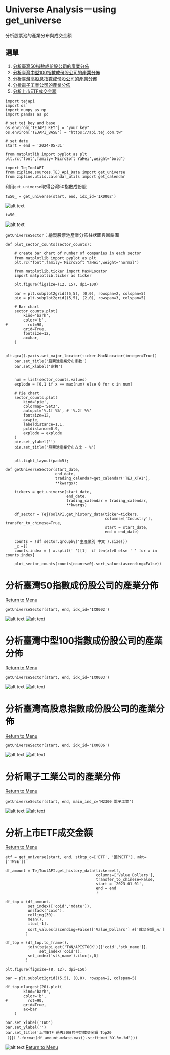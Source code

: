 <span id="menu"></span>
# Universe Analysis－using get_universe

分析股票池的產業分布與成交金額

## 選單

1. [分析臺灣50指數成份股公司的產業分佈](#臺灣50)
2. [分析臺灣中型100指數成份股公司的產業分佈](#臺灣100)
3. [分析臺灣高股息指數成份股公司的產業分佈](#臺灣高股息)
4. [分析電子工業公司的產業分佈](#電子工業)
5. [分析上市ETF成交金額](#上市ETF)

```
import tejapi
import os
import numpy as np
import pandas as pd

# set tej_key and base
os.environ['TEJAPI_KEY'] = "your key" 
os.environ['TEJAPI_BASE'] = "https://api.tej.com.tw"

# set date
start = end = '2024-05-31'

from matplotlib import pyplot as plt
plt.rc("font",family='MicroSoft YaHei',weight="bold")

import TejToolAPI
from zipline.sources.TEJ_Api_Data import get_universe
from zipline.utils.calendar_utils import get_calendar
```

利用`get_universe`取得台灣50指數成份股

```
tw50_ = get_universe(start, end, idx_id='IX0002')
```
![alt text](image-26.png)

```
tw50_ 
```
![alt text](image-27.png)

`getUniverseSector`：繪製股票池產業分佈柱狀圖與圓餅圖

```
def plot_sector_counts(sector_counts):
    
    # create bar chart of number of companies in each sector    
    from matplotlib import pyplot as plt
    plt.rc("font",family='MicroSoft YaHei',weight="normal")
    
    from matplotlib.ticker import MaxNLocator
    import matplotlib.ticker as ticker
        
    plt.figure(figsize=(12, 15), dpi=100)
    
    bar = plt.subplot2grid((5,5), (0,0), rowspan=2, colspan=5)
    pie = plt.subplot2grid((5,5), (2,0), rowspan=3, colspan=5)
    
    # Bar chart
    sector_counts.plot(
        kind='barh',        
        color='b',
#         rot=90,
        grid=True,
        fontsize=12,
        ax=bar,
    )

    plt.gca().yaxis.set_major_locator(ticker.MaxNLocator(integer=True))
    bar.set_title('股票池產業分布家數')
    bar.set_xlabel('家數')     

    
    num = list(sector_counts.values)
    explode = [0.1 if x == max(num) else 0 for x in num]
    
    # Pie chart
    sector_counts.plot(
        kind='pie', 
        colormap='Set3', 
        autopct='%.1f %%', # '%.2f %%'
        fontsize=12,
        ax=pie,
        labeldistance=1.1,
        pctdistance=0.9,
        explode = explode
    ) 
    pie.set_ylabel('')      
    pie.set_title('股票池產業分布占比 - %')
    
    
    plt.tight_layout(pad=5);
    
def getUniverseSector(start_date,
                      end_date,
                      trading_calendar=get_calendar('TEJ_XTAI'),
                      **kwargs):
    
    tickers = get_universe(start_date,
                           end_date,
                           trading_calendar = trading_calendar,
                           **kwargs)
        
    df_sector = TejToolAPI.get_history_data(ticker=tickers,
                                            columns=['Industry'], transfer_to_chinese=True,
                                            start = start_date,
                                            end = end_date)   

    counts = (df_sector.groupby('主產業別_中文').size())
    _c =[]
    counts.index = [ x.split(' ')[1]  if len(x)>0 else ' ' for x in counts.index]
    
    plot_sector_counts(counts[counts>0].sort_values(ascending=False)) 
```

<span id="臺灣50"></span>
# 分析臺灣50指數成份股公司的產業分佈
[Return to Menu](#menu)

```
getUniverseSector(start, end, idx_id='IX0002')
```
![alt text](image-28.png)
![alt text](image-29.png)

<span id="臺灣100"></span>
# 分析臺灣中型100指數成份股公司的產業分佈
[Return to Menu](#menu)

```
getUniverseSector(start, end, idx_id='IX0003')
```
![alt text](image-30.png)
![alt text](image-31.png)

<span id="臺灣高股息"></span>
# 分析臺灣高股息指數成份股公司的產業分佈
[Return to Menu](#menu)

```
getUniverseSector(start, end, idx_id='IX0006')
```
![alt text](image-32.png)
![alt text](image-33.png)

<span id="電子工業"></span>
# 分析電子工業公司的產業分佈
[Return to Menu](#menu)

```
getUniverseSector(start, end, main_ind_c='M2300 電子工業')
```
![alt text](image-34.png)
![alt text](image-35.png)

<span id="上市ETF"></span>
# 分析上市ETF成交金額
[Return to Menu](#menu)

```
etf = get_universe(start, end, stktp_c=['ETF', '國外ETF'], mkt=['TWSE'])
```

```
df_amount = TejToolAPI.get_history_data(ticker=etf, 
                                        columns=['Value_Dollars'], 
                                        transfer_to_chinese=False,
                                        start = '2023-01-01',
                                        end = end
                                        )  
```

```
df_top = (df_amount.
          set_index(['coid','mdate']).
          unstack('coid').
          rolling(30).
          mean().
          iloc[-1].
          sort_values(ascending=False)['Value_Dollars'] #['成交金額_元']
         )
```

```
df_top = (df_top.to_frame().
          join(tejapi.get('TWN/APISTOCK')[['coid','stk_name']].
               set_index('coid')).
          set_index('stk_name').iloc[:,0]
         )
```

```
plt.figure(figsize=(8, 12), dpi=150)
    
bar = plt.subplot2grid((5,5), (0,0), rowspan=2, colspan=5)
    
df_top.nlargest(20).plot(
        kind='barh',        
        color='b',
#         rot=90,
        grid=True,
        ax=bar
    )
   
bar.set_xlabel('TWD')
bar.set_ylabel('')
bar.set_title('上市ETF 過去30日的平均成交金額 Top20（{}）'.format(df_amount.mdate.max().strftime('%Y-%m-%d')))
```

![alt text](image-36.png)
[Return to Menu](#menu)